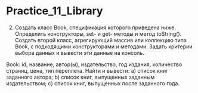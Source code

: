 # Practice_11_Library

2. Создать класс Book, спецификация которого приведена ниже. Определить конструкторы, 
set- и get- методы и метод  toString(). Создать второй класс, агрегирующий массив или коллекцию типа Book, 
с подходящими конструкторами и методами. Задать критерии выбора данных и вывести эти данные на консоль. 

Book: id, название, автор(ы), издательство, год издания, количество страниц, цена, тип переплета. 
Найти и вывести: 
a) список книг заданного автора; 
b) список книг, выпущенных заданным издательством; 
c) список книг, выпущенных после заданного года.
